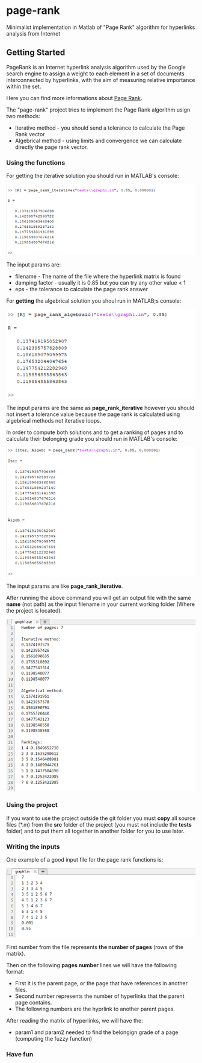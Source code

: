 # page-rank
Minimalist implementation in Matlab of "Page Rank" algorithm for hyperlinks analysis from Internet

## **Getting Started**

PageRank is an Internet hyperlink analysis algorithm used by the Google search engine to assign a weight to each element in a set of documents interconnected by hyperlinks, with the aim of measuring relative importance within the set.

Here you can find more informations about [Page Rank](https://en.wikipedia.org/wiki/PageRank).

The "page-rank" project tries to implement the Page Rank algorithm usign two methods:

* Iterative method - you should send a tolerance to calculate the Page Rank vector
* Algebrical method - using limits and convergence we can calculate directly the page rank vector.

### **Using the functions**

For getting the iterative solution you should run in MATLAB's console:

![Page Rank Iterative](images/page_rank_iterative.png)

The input params are:

* filename - The name of the file where the hyperlink matrix is found
* damping factor - usually it is 0.85 but you can try any other value < 1
* eps - the tolerance to calculate the page rank answer

For **getting** the algebrical solution you shoul run in MATLAB;s console:

![Page Rank Algebraic](images/page_rank_algebraic.png)

The input params are the same as **page_rank_iterative** however you should not insert a tolerance value because the page rank is calculated using algebrical methods not iterative loops.

In order to compute both solutions and to get a ranking of pages and to calculate their belonging grade you should run in MATLAB's console:

![Page Rank](images/page_rank.png)

The input params are like **page_rank_iterative**.

After running the above command you will get an output file with the same **name** (not path) as the input filename in your current working folder (Where the project is located).

![Result Rankings](images/result_rank.png)

### **Using the project**

If you want to use the project outside the git folder you must **copy** all source files (*.m) from the **src** folder of the project (you must not include the **tests** folder) and to put them all together in another folder for you to use later.

### **Writing the inputs**

One example of a good input file for the page rank functions is:

![Input file](images/input_rank.png)

First number from the file represents **the number of pages** (rows of the matrix).

Then on the following **pages number** lines we will have the following format:

* First it is the parent page, or the page that have references in another files.
* Second number represents the number of hyperlinks that the parent page contains.
* The following numbers are the hyprlink to another parent pages.

After reading the matrix of hyperlinks, we will have the:

* param1 and param2 needed to find the belongign grade of a page (computing the fuzzy function)

### **Have fun**